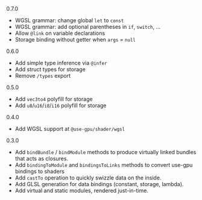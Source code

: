 0.7.0
- WGSL grammar: change global `let` to `const`
- WGSL grammar: add optional parentheses in `if`, `switch`, ...
- Allow `@link` on variable declarations
- Storage binding without getter when `args` = `null`

0.6.0
- Add simple type inference via `@infer`
- Add struct types for storage
- Remove `/types` export

0.5.0
- Add `vec3to4` polyfill for storage
- Add `u8`/`u16`/`i8`/`i16` polyfill for storage

0.4.0
- Add WGSL support at `@use-gpu/shader/wgsl`

0.3.0
- Add `bindBundle` / `bindModule` methods to produce virtually linked bundles that acts as closures.
- Add `bindingToModule` and `bindingsToLinks` methods to convert use-gpu bindings to shaders
- Add `castTo` operation to quickly swizzle data on the inside.
- Add GLSL generation for data bindings (constant, storage, lambda).
- Add virtual and static modules, rendered just-in-time.
